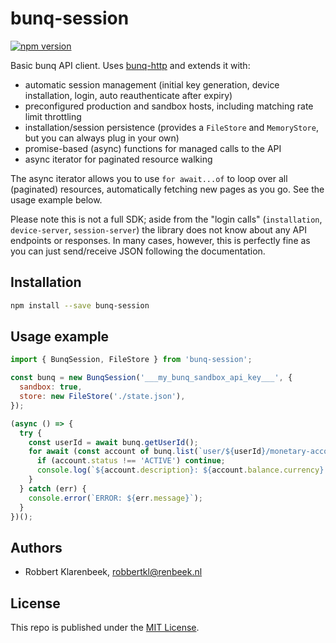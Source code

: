 # bunq-session

[![npm version](https://badge.fury.io/js/bunq-session.svg)](https://badge.fury.io/js/bunq-session)

Basic bunq API client. Uses [bunq-http](https://github.com/robbertkl/bunq-http) and extends it with:

- automatic session management (initial key generation, device installation, login, auto reauthenticate after expiry)
- preconfigured production and sandbox hosts, including matching rate limit throttling
- installation/session persistence (provides a `FileStore` and `MemoryStore`, but you can always plug in your own)
- promise-based (async) functions for managed calls to the API
- async iterator for paginated resource walking

The async iterator allows you to use `for await...of` to loop over all (paginated) resources, automatically fetching new pages as you go. See the usage example below.

Please note this is not a full SDK; aside from the "login calls" (`installation`, `device-server`, `session-server`) the library does not know about any API endpoints or responses. In many cases, however, this is perfectly fine as you can just send/receive JSON following the documentation.

## Installation

```sh
npm install --save bunq-session
```

## Usage example

```JavaScript
import { BunqSession, FileStore } from 'bunq-session';

const bunq = new BunqSession('___my_bunq_sandbox_api_key___', {
  sandbox: true,
  store: new FileStore('./state.json'),
});

(async () => {
  try {
    const userId = await bunq.getUserId();
    for await (const account of bunq.list(`user/${userId}/monetary-account`)) {
      if (account.status !== 'ACTIVE') continue;
      console.log(`${account.description}: ${account.balance.currency} ${account.balance.value}`);
    }
  } catch (err) {
    console.error(`ERROR: ${err.message}`);
  }
})();
```

## Authors

- Robbert Klarenbeek, <robbertkl@renbeek.nl>

## License

This repo is published under the [MIT License](LICENSE).
